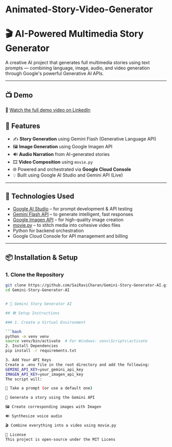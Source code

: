# Animated-Story-Video-Generator
# 🎬 AI-Powered Multimedia Story Generator

A creative AI project that generates full multimedia stories using text prompts — combining language, image, audio, and video generation through Google's powerful Generative AI APIs.

---

## 📺 Demo

🎥 [Watch the full demo video on LinkedIn](https://www.linkedin.com/in/yo/)


## 🚀 Features

- ✍️ **Story Generation** using Gemini Flash (Generative Language API)
- 🖼️ **Image Generation** using Google Imagen API
- 🔊 **Audio Narration** from AI-generated stories
- 🎞️ **Video Composition** using `movie.py`
- 🌐 Powered and orchestrated via **Google Cloud Console**
- 💡 Built using Google AI Studio and Gemini API (Live)

---

## 🧠 Technologies Used

- [Google AI Studio](https://makersuite.google.com/) – for prompt development & API testing  
- [Gemini Flash API](https://ai.google.dev/) – to generate intelligent, fast responses  
- [Google Imagen API](https://cloud.google.com/imagine) – for high-quality image creation  
- [movie.py](https://zulko.github.io/moviepy/) – to stitch media into cohesive video files  
- Python for backend orchestration  
- Google Cloud Console for API management and billing

---

## 📦 Installation & Setup

### 1. Clone the Repository

```bash
git clone https://github.com/SaiRaviCharan/Gemini-Story-Generator-AI.git
cd Gemini-Story-Generator-AI


# 🚀 Gemini Story Generator AI

## 🛠️ Setup Instructions

### 1. Create a Virtual Environment

```bash
python -m venv venv
source venv/bin/activate  # For Windows: venv\Scripts\activate
2. Install Dependencies
pip install -r requirements.txt

3. Add Your API Keys
Create a .env file in the root directory and add the following:
GEMINI_API_KEY=your_gemini_api_key
IMAGEN_API_KEY=your_imagen_api_key
The script will:

📜 Take a prompt (or use a default one)

🧠 Generate a story using the Gemini API

🖼️ Create corresponding images with Imagen

🔊 Synthesize voice audio

🎬 Combine everything into a video using movie.py

📜 License
This project is open-source under the MIT Licens
